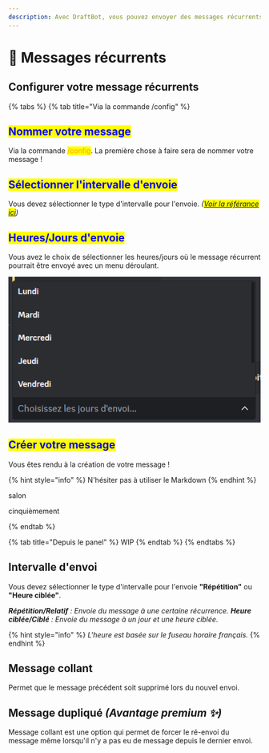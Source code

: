```yaml
---
description: Avec DraftBot, vous pouvez envoyer des messages récurrents avec quelques fonctionnalités intéressantes !
---
```


# 🔔 Messages récurrents

## Configurer votre message récurrents
{% tabs %}
{% tab title="Via la commande /config" %}

## <mark style="color:blue;">Nommer votre message</mark>

Via la commande <mark style="color:orange;">/config</mark>. La première chose à faire sera de nommer votre message !

## <mark style="color:blue;">Sélectionner l'intervalle d'envoie</mark>

Vous devez sélectionner le type d'intervalle pour l'envoie. *(<mark style="color:blue;">[Voir la référance ici]()</mark>)*

## <mark style="color:blue;">Heures/Jours d'envoie</mark>

Vous avez le choix de sélectionner les heures/jours où le message récurrent pourrait être envoyé avec un menu déroulant.

![Menu déroulant](<../.gitbook/assets/recurring-messages/Screenshot 2024-03-06 161317.png>)

## <mark style="color:blue;">Créer votre message</mark>

Vous êtes rendu à la création de votre message !

{% hint style="info" %}
N'hésiter pas à utiliser le Markdown
{% endhint %}

salon

cinquièmement

{% endtab %}

{% tab title="Depuis le panel" %}
WIP
{% endtab %}
{% endtabs %}

## Intervalle d'envoi

Vous devez sélectionner le type d'intervalle pour l'envoie **"Répétition"** ou **"Heure ciblée"**.

***Répétition/Relatif** : Envoie du message à une certaine récurrence.*
***Heure ciblée/Ciblé** : Envoie du message à un jour et une heure ciblée.*

{% hint style="info" %}
*L'heure est basée sur le fuseau horaire français.*
{% endhint %}

## Message collant

Permet que le message précédent soit supprimé lors du nouvel envoi.

## Message dupliqué *(Avantage premium ✨)*

Message collant est une option qui permet de forcer le ré-envoi du message même lorsqu'il n'y a pas eu de message depuis le dernier envoi.